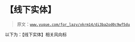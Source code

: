 # 【线下实体】

> 原文：[`www.yuque.com/for_lazy/xkrm14/di3ba2od0c9wf5du`](https://www.yuque.com/for_lazy/xkrm14/di3ba2od0c9wf5du)

以下为：【线下实体】相关风向标





